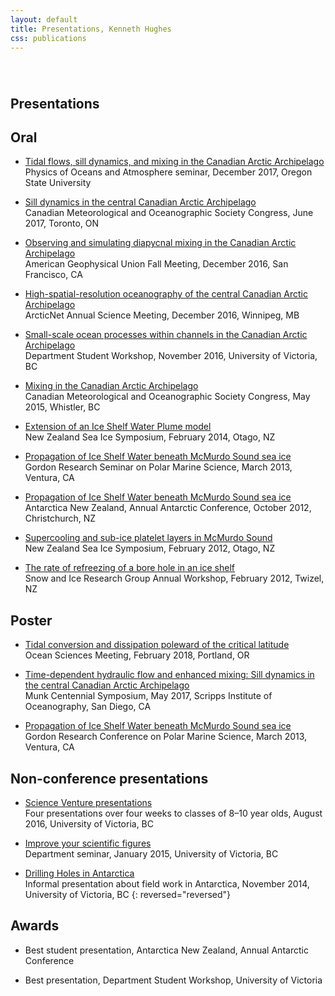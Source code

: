 ```yaml
---
layout: default
title: Presentations, Kenneth Hughes
css: publications
---
```

######  

## Presentations

## Oral

* [Tidal flows, sill dynamics, and mixing in the Canadian Arctic Archipelago](https://drive.google.com/open?id=1C-yWgNBTe4aurIJ-brREy6NpEriTyGfW)  
Physics of Oceans and Atmosphere seminar, December 2017, Oregon State University

* [Sill dynamics in the central Canadian Arctic Archipelago](/presentations/cmos_2017.pdf)  
Canadian Meteorological and Oceanographic Society Congress, June 2017, Toronto, ON

* [Observing and simulating diapycnal mixing in the Canadian Arctic Archipelago](/presentations/agu.pdf)  
American Geophysical Union Fall Meeting, December 2016, San Francisco, CA

* [High-spatial-resolution oceanography of the central Canadian Arctic Archipelago](/presentations/arcticnet.pdf)  
ArcticNet Annual Science Meeting, December 2016, Winnipeg, MB

* [Small-scale ocean processes within channels in the Canadian Arctic Archipelago](/presentations/student-workshop.pdf)  
Department Student Workshop, November 2016, University of Victoria, BC

* [Mixing in the Canadian Arctic Archipelago](/presentations/cmos.pdf)  
Canadian Meteorological and Oceanographic Society Congress, May 2015, Whistler, BC

* [Extension of an Ice Shelf Water Plume model](/presentations/nz-sea-ice-2014.pdf)  
New Zealand Sea Ice Symposium, February 2014, Otago, NZ

* [Propagation of Ice Shelf Water beneath McMurdo Sound sea ice](/presentations/grc.pdf)  
Gordon Research Seminar on Polar Marine Science, March 2013, Ventura, CA

* [Propagation of Ice Shelf Water beneath McMurdo Sound sea ice](/presentations/antarctica-nz.pdf)  
Antarctica New Zealand, Annual Antarctic Conference, October 2012, Christchurch, NZ

* [Supercooling and sub-ice platelet layers in McMurdo Sound](/presentations/nz-sea-ice-2014.pdf)  
New Zealand Sea Ice Symposium, February 2012, Otago, NZ

* [The rate of refreezing of a bore hole in an ice shelf](/presentations/sirg-2012.pdf)  
Snow and Ice Research Group Annual Workshop, February 2012, Twizel, NZ

## Poster

* [Tidal conversion and dissipation poleward of the critical latitude](/presentations/osm_poster.pdf)  
Ocean Sciences Meeting, February 2018, Portland, OR

* [Time-dependent hydraulic flow and enhanced mixing: Sill dynamics in the central Canadian Arctic Archipelago](/presentations/Munk-Centennial-Symposium.pdf)  
Munk Centennial Symposium, May 2017, Scripps Institute of Oceanography, San Diego, CA

* [Propagation of Ice Shelf Water beneath McMurdo Sound sea ice](https://www.researchgate.net/publication/281465763_Propagation_of_Ice_Shelf_Water_beneath_McMurdo_Sound_Sea_Ice)  
Gordon Research Conference on Polar Marine Science, March 2013, Ventura, CA

## Non-conference presentations

* [Science Venture presentations](/presentations/science-venture.pdf)  
Four presentations over four weeks to classes of 8–10 year olds, August 2016, University of Victoria, BC

* [Improve your scientific figures](/presentations/scientific-figures.pdf)  
Department seminar, January 2015, University of Victoria, BC

* [Drilling Holes in Antarctica](/presentations/field-series.pdf)  
Informal presentation about field work in Antarctica, November 2014, University of Victoria, BC
{: reversed="reversed"}

## Awards
* Best student presentation, Antarctica New Zealand, Annual Antarctic Conference

* Best presentation, Department Student Workshop, University of Victoria
